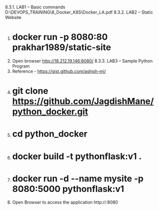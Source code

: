 8.3.1.	LAB1 – Basic commands
D:\DEVOPS_TRAINING\8_Docker_K8S\Docker_LA.pdf
8.3.2.	LAB2 – Static Website
1)	# docker run -p 8080:80 prakhar1989/static-site
2)	Open browser http://18.212.19.146:8080/ 
8.3.3.	LAB3 – Sample Python Program
1)	Reference - https://gist.github.com/ashish-mj/
2)	# git clone https://github.com/JagdishMane/python_docker.git
3)	# cd python_docker
4)	# docker build -t pythonflask:v1 .
5)	# docker run -d --name mysite -p 8080:5000 pythonflask:v1
6)	Open Browser to access the application http://<public-ip>:8080
